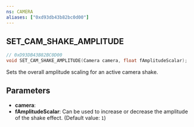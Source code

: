 ```yaml
---
ns: CAMERA
aliases: ["0xd93db43b82bc0d00"]
---
```

## SET_CAM_SHAKE_AMPLITUDE

```c
// 0xD93DB43B82BC0D00
void SET_CAM_SHAKE_AMPLITUDE(Camera camera, float fAmplitudeScalar);
```

Sets the overall amplitude scaling for an active camera shake.


## Parameters
* **camera**: 
* **fAmplitudeScalar**: Can be used to increase or decrease the amplitude of the shake effect. (Default value: `1`)
